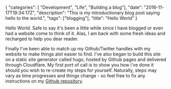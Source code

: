 {
    "categories": [ "Development", "Life", "Building a blog"],
    "date": "2016-11-17T19:34:17Z",
    "description": "This is my introductionary blog post saying hello to the world.",
    "tags": ["blogging"],
    "title": "Hello World"
}

Hello World. Safe to say it's been a little while since I have blogged or even had a website come to think of it. Alas, I am back with some fresh ideas and recharged to help you dear reader.

<!--more-->

Finally I've been able to match up my Github/Twitter handles with my website to make things alot easier to find. I've also began to build this site on a static site generator called hugo, hosted by Github pages and delivered through Cloudflare. My first port of call is to show you how i've done it should you wish to re-create my steps for yourself. Naturally, steps may vary as time progresses and things change - so feel free to fix any instructions on my [Github repository](https://github.com/Im5tu/im5tu-hugo).